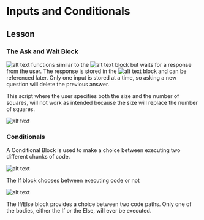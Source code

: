# Inputs and Conditionals 

## Lesson 

 

### The Ask and Wait Block 

 

![alt text](InputsAndConditionals_lesson_AskAndWaitBlock) functions similar to the ![alt text](InputsAndConditionals_lesson_SayBlock) block but waits for a response from the user. The response is stored in the ![alt text](NestedLoops_lesson_MultipleSquaresEx) block and can be referenced later. Only one input is stored at a time, so asking a new question will delete the previous answer. 

 

This script where the user specifies both the size and the number of squares, will not work as intended because the size will replace the number of squares. 

![alt text](InputsAndConditionals_lesson_WrongExample) 

 

 

### Conditionals 

A Conditional Block is used to make a choice between executing two different chunks of code. 

 

![alt text](InputsAndConditionals_lesson_IfBlock) 

The If block chooses between executing code or not 

 

![alt text](InputsAndConditionals_lesson_IfElseBlock) 

The If/Else block provides a choice between two code paths. Only one of the bodies, either the If or the Else, will ever be executed. 

 

